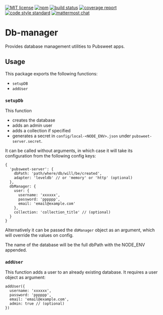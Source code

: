 [![MIT license](https://img.shields.io/badge/license-MIT-e51879.svg)](https://gitlab.coko.foundation/pubsweet/db-manager/raw/master/LICENSE) 
[![npm](https://img.shields.io/npm/v/pubsweet.svg)](https://npmjs.com/package/@pubsweet/db-manager) 
[![build status](https://gitlab.coko.foundation/yld/db-manager/badges/master/build.svg)](https://gitlab.coko.foundation/yld/db-manager/commits/master)
[![coverage report](https://gitlab.coko.foundation/yld/db-manager/badges/master/coverage.svg)](https://gitlab.coko.foundation/yld/db-manager/commits/master) 
[![code style standard](https://img.shields.io/badge/code%20style-standard-green.svg)](https://standardjs.com/) 
[![mattermost chat](https://img.shields.io/badge/mattermost_chat-coko%2Fpubsweet-blue.svg)](https://mattermost.coko.foundation/coko/channels/pubsweet)

# Db-manager

Provides database management utilities to Pubsweet apps.

## Usage

This package exports the following functions:

 - `setupDB`
 - `addUser`

### `setupDb`

This function
 - creates the database
 - adds an admin user
 - adds a collection if specified
 - generates a secret in `config/local-<NODE_ENV>.json` under `pubsweet-server.secret`. 

It can be called without arguments, in which case it will take its configuration from the following config keys:

```
{
  'pubsweet-server': {
    dbPath: 'path/where/db/will/be/created',
    adapter: 'leveldb' // or 'memory' or 'http' (optional) 
  },
  dbManager: {
    user: {
      username: 'xxxxxx',
      password: 'pppppp',
      email: 'email@example.com'
    },
    collection: 'collection_title' // (optional)
  }
}
```
Alternatively it can be passed the `dbManager` object as an argument, which will override the values on config.

The name of the database will be the full dbPath with the NODE_ENV appended.

### `addUser`

This function adds a user to an already existing database. It requires a user object as argument:

```
addUser({
  username: 'xxxxxx',
  password: 'pppppp',
  email: 'email@example.com',
  admin: true // (optional)
})
```

